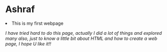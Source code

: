 
<html>
<head>
  <title>Ashraf Web</title>
  <body>
    <h1>Ashraf</h1>
    <on>
      <li>This is my first webpage</li>
<p><i>I have tried hard to do this page, actually I did a lot of things and explored many also, just to know a little bit about HTML and how to create a web page, I hope U like it!!</i></p>
 <img class="mehtmlpage.jpg">
   </on>
  </body>
